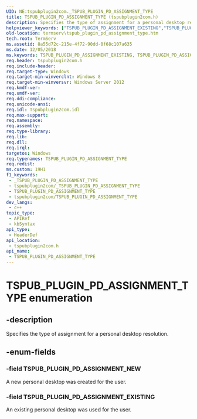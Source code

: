 ```yaml
---
UID: NE:tspubplugin2com._TSPUB_PLUGIN_PD_ASSIGNMENT_TYPE
title: TSPUB_PLUGIN_PD_ASSIGNMENT_TYPE (tspubplugin2com.h)
description: Specifies the type of assignment for a personal desktop resolution.
helpviewer_keywords: ["TSPUB_PLUGIN_PD_ASSIGNMENT_EXISTING","TSPUB_PLUGIN_PD_ASSIGNMENT_NEW","TSPUB_PLUGIN_PD_ASSIGNMENT_TYPE","TSPUB_PLUGIN_PD_ASSIGNMENT_TYPE enumeration [Remote Desktop Services]","termserv.tspub_plugin_pd_assignment_type","tspubplugin2com/TSPUB_PLUGIN_PD_ASSIGNMENT_EXISTING","tspubplugin2com/TSPUB_PLUGIN_PD_ASSIGNMENT_NEW","tspubplugin2com/TSPUB_PLUGIN_PD_ASSIGNMENT_TYPE"]
old-location: termserv\tspub_plugin_pd_assignment_type.htm
tech.root: TermServ
ms.assetid: 8a55d72c-215e-4f72-90dd-0f68c107a635
ms.date: 12/05/2018
ms.keywords: TSPUB_PLUGIN_PD_ASSIGNMENT_EXISTING, TSPUB_PLUGIN_PD_ASSIGNMENT_NEW, TSPUB_PLUGIN_PD_ASSIGNMENT_TYPE, TSPUB_PLUGIN_PD_ASSIGNMENT_TYPE enumeration [Remote Desktop Services], termserv.tspub_plugin_pd_assignment_type, tspubplugin2com/TSPUB_PLUGIN_PD_ASSIGNMENT_EXISTING, tspubplugin2com/TSPUB_PLUGIN_PD_ASSIGNMENT_NEW, tspubplugin2com/TSPUB_PLUGIN_PD_ASSIGNMENT_TYPE
req.header: tspubplugin2com.h
req.include-header: 
req.target-type: Windows
req.target-min-winverclnt: Windows 8
req.target-min-winversvr: Windows Server 2012
req.kmdf-ver: 
req.umdf-ver: 
req.ddi-compliance: 
req.unicode-ansi: 
req.idl: Tspubplugin2com.idl
req.max-support: 
req.namespace: 
req.assembly: 
req.type-library: 
req.lib: 
req.dll: 
req.irql: 
targetos: Windows
req.typenames: TSPUB_PLUGIN_PD_ASSIGNMENT_TYPE
req.redist: 
ms.custom: 19H1
f1_keywords:
 - _TSPUB_PLUGIN_PD_ASSIGNMENT_TYPE
 - tspubplugin2com/_TSPUB_PLUGIN_PD_ASSIGNMENT_TYPE
 - TSPUB_PLUGIN_PD_ASSIGNMENT_TYPE
 - tspubplugin2com/TSPUB_PLUGIN_PD_ASSIGNMENT_TYPE
dev_langs:
 - c++
topic_type:
 - APIRef
 - kbSyntax
api_type:
 - HeaderDef
api_location:
 - tspubplugin2com.h
api_name:
 - TSPUB_PLUGIN_PD_ASSIGNMENT_TYPE
---
```


# TSPUB_PLUGIN_PD_ASSIGNMENT_TYPE enumeration


## -description

Specifies the type of assignment for a personal desktop resolution.

## -enum-fields

### -field TSPUB_PLUGIN_PD_ASSIGNMENT_NEW

A new personal desktop was created for the user.

### -field TSPUB_PLUGIN_PD_ASSIGNMENT_EXISTING

An existing personal desktop was used for the user.

